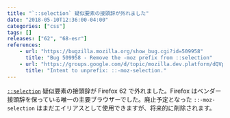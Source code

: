 ```yaml
---
title: "`::selection` 疑似要素の接頭辞が外れました"
date: "2018-05-10T12:36:00-04:00"
categories: ["css"]
tags: []
releases: ["62", "68-esr"]
references:
    - url: "https://bugzilla.mozilla.org/show_bug.cgi?id=509958"
      title: "Bug 509958 - Remove the -moz prefix from ::selection"
    - url: "https://groups.google.com/d/topic/mozilla.dev.platform/dQVpQYjn3-M/discussion"
      title: "Intent to unprefix: ::-moz-selection."
---
```

[`::selection`](https://developer.mozilla.org/docs/Web/CSS/::selection) 疑似要素の接頭辞が Firefox 62 で外れました。Firefox はベンダー接頭辞を保っている唯一の主要ブラウザーでした。廃止予定となった `::-moz-selection` はまだエイリアスとして使用できますが、将来的に削除されます。
